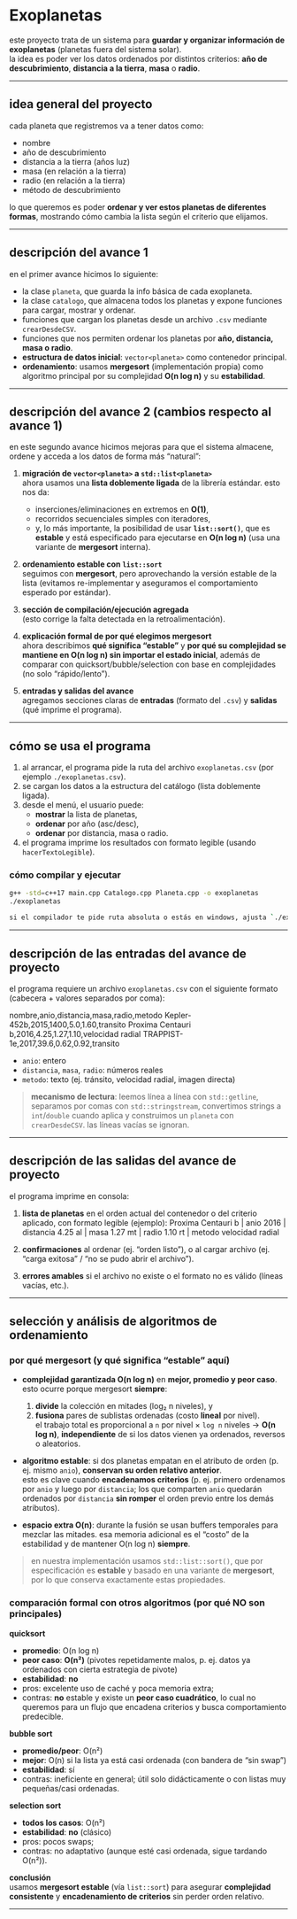 # Exoplanetas

este proyecto trata de un sistema para **guardar y organizar información de exoplanetas** (planetas fuera del sistema solar).  
la idea es poder ver los datos ordenados por distintos criterios: **año de descubrimiento**, **distancia a la tierra**, **masa** o **radio**.

---

## idea general del proyecto
cada planeta que registremos va a tener datos como:  
- nombre  
- año de descubrimiento  
- distancia a la tierra (años luz)  
- masa (en relación a la tierra)  
- radio (en relación a la tierra)  
- método de descubrimiento  

lo que queremos es poder **ordenar y ver estos planetas de diferentes formas**, mostrando cómo cambia la lista según el criterio que elijamos.

---

## descripción del avance 1
en el primer avance hicimos lo siguiente:
- la clase `planeta`, que guarda la info básica de cada exoplaneta.  
- la clase `catalogo`, que almacena todos los planetas y expone funciones para cargar, mostrar y ordenar.  
- funciones que cargan los planetas desde un archivo `.csv` mediante `crearDesdeCSV`.  
- funciones que nos permiten ordenar los planetas por **año, distancia, masa o radio**.  
- **estructura de datos inicial**: `vector<planeta>` como contenedor principal.  
- **ordenamiento**: usamos **mergesort** (implementación propia) como algoritmo principal por su complejidad **O(n log n)** y su **estabilidad**.

---

## descripción del avance 2 (cambios respecto al avance 1)
en este segundo avance hicimos mejoras para que el sistema almacene, ordene y acceda a los datos de forma más “natural”:

1. **migración de `vector<planeta>` a `std::list<planeta>`**  
   ahora usamos una **lista doblemente ligada** de la librería estándar. esto nos da:
   - inserciones/eliminaciones en extremos en **O(1)**,  
   - recorridos secuenciales simples con iteradores,  
   - y, lo más importante, la posibilidad de usar **`list::sort()`**, que es **estable** y está especificado para ejecutarse en **O(n log n)** (usa una variante de **mergesort** interna).

2. **ordenamiento estable con `list::sort`**  
   seguimos con **mergesort**, pero aprovechando la versión estable de la lista (evitamos re-implementar y aseguramos el comportamiento esperado por estándar).

3. **sección de compilación/ejecución agregada**  
   (esto corrige la falta detectada en la retroalimentación).

4. **explicación formal de por qué elegimos mergesort**  
   ahora describimos **qué significa “estable”** y **por qué su complejidad se mantiene en O(n log n) sin importar el estado inicial**, además de comparar con quicksort/bubble/selection con base en complejidades (no solo “rápido/lento”).

5. **entradas y salidas del avance**  
   agregamos secciones claras de **entradas** (formato del `.csv`) y **salidas** (qué imprime el programa).

---

## cómo se usa el programa
1. al arrancar, el programa pide la ruta del archivo `exoplanetas.csv` (por ejemplo `./exoplanetas.csv`).  
2. se cargan los datos a la estructura del catálogo (lista doblemente ligada).  
3. desde el menú, el usuario puede:
   - **mostrar** la lista de planetas,  
   - **ordenar** por año (asc/desc),  
   - **ordenar** por distancia, masa o radio.  
4. el programa imprime los resultados con formato legible (usando `hacerTextoLegible`).

### cómo compilar y ejecutar

```bash
g++ -std=c++17 main.cpp Catalogo.cpp Planeta.cpp -o exoplanetas
./exoplanetas

si el compilador te pide ruta absoluta o estás en windows, ajusta `./exoplanetas` por `exoplanetas.exe`.
```
---

## descripción de las **entradas** del avance de proyecto
el programa requiere un archivo `exoplanetas.csv` con el siguiente formato (cabecera + valores separados por coma):

nombre,anio,distancia,masa,radio,metodo
Kepler-452b,2015,1400,5.0,1.60,transito
Proxima Centauri b,2016,4.25,1.27,1.10,velocidad radial
TRAPPIST-1e,2017,39.6,0.62,0.92,transito


- `anio`: entero  
- `distancia`, `masa`, `radio`: números reales  
- `metodo`: texto (ej. tránsito, velocidad radial, imagen directa)

> **mecanismo de lectura**: leemos línea a línea con `std::getline`, separamos por comas con `std::stringstream`, convertimos strings a `int`/`double` cuando aplica y construimos un `planeta` con `crearDesdeCSV`. las líneas vacías se ignoran.

---

## descripción de las **salidas** del avance de proyecto
el programa imprime en consola:

1) **lista de planetas** en el orden actual del contenedor o del criterio aplicado, con formato legible (ejemplo): Proxima Centauri b | anio 2016 | distancia 4.25 al | masa 1.27 mt | radio 1.10 rt | metodo velocidad radial


2) **confirmaciones** al ordenar (ej. “orden listo”), o al cargar archivo (ej. “carga exitosa” / “no se pudo abrir el archivo”).

3) **errores amables** si el archivo no existe o el formato no es válido (líneas vacías, etc.).

---

## selección y análisis de algoritmos de ordenamiento

### por qué **mergesort** (y qué significa “estable” aquí)
- **complejidad garantizada O(n log n)** en **mejor, promedio y peor caso**.  
  esto ocurre porque mergesort **siempre**:
  1) **divide** la colección en mitades (log₂ n niveles), y  
  2) **fusiona** pares de sublistas ordenadas (costo **lineal** por nivel).  
  el trabajo total es proporcional a `n` por nivel × `log n` niveles → **O(n log n)**, **independiente** de si los datos vienen ya ordenados, reversos o aleatorios.

- **algoritmo estable**: si dos planetas empatan en el atributo de orden (p. ej. mismo `anio`), **conservan su orden relativo anterior**.  
  esto es clave cuando **encadenamos criterios** (p. ej. primero ordenamos por `anio` y luego por `distancia`; los que comparten `anio` quedarán ordenados por `distancia` **sin romper** el orden previo entre los demás atributos).

- **espacio extra O(n)**: durante la fusión se usan buffers temporales para mezclar las mitades. esa memoria adicional es el “costo” de la estabilidad y de mantener O(n log n) **siempre**.

> en nuestra implementación usamos `std::list::sort()`, que por especificación es **estable** y basado en una variante de **mergesort**, por lo que conserva exactamente estas propiedades.

### comparación formal con otros algoritmos (por qué NO son principales)

**quicksort**  
- **promedio**: O(n log n)  
- **peor caso**: **O(n²)** (pivotes repetidamente malos, p. ej. datos ya ordenados con cierta estrategia de pivote)  
- **estabilidad**: **no**  
- pros: excelente uso de caché y poca memoria extra;  
- contras: **no** estable y existe un **peor caso cuadrático**, lo cual no queremos para un flujo que encadena criterios y busca comportamiento predecible.

**bubble sort**  
- **promedio/peor**: O(n²)  
- **mejor**: O(n) si la lista ya está casi ordenada (con bandera de “sin swap”)  
- **estabilidad**: sí  
- contras: ineficiente en general; útil solo didácticamente o con listas muy pequeñas/casi ordenadas.

**selection sort**  
- **todos los casos**: O(n²)  
- **estabilidad**: **no** (clásico)  
- pros: pocos swaps;  
- contras: no adaptativo (aunque esté casi ordenada, sigue tardando O(n²)).

**conclusión**  
usamos **mergesort estable** (vía `list::sort`) para asegurar **complejidad consistente** y **encadenamiento de criterios** sin perder orden relativo.

---






